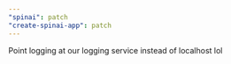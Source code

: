 ```yaml
---
"spinai": patch
"create-spinai-app": patch
---
```


Point logging at our logging service instead of localhost lol
